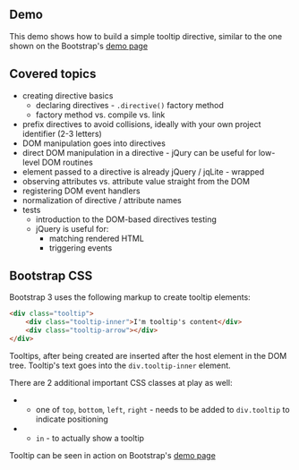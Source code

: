 ## Demo

This demo shows how to build a simple tooltip directive,
similar to the one shown on the Bootstrap's [demo page](http://getbootstrap.com/javascript/#tooltips)

## Covered topics

* creating directive basics
    * declaring directives - `.directive()` factory method
    * factory method vs. compile vs. link
* prefix directives to avoid collisions, ideally with your own project identifier (2-3 letters)
* DOM manipulation goes into directives
* direct DOM manipulation in a directive - jQury can be useful for low-level DOM routines
* element passed to a directive is already jQuery / jqLite - wrapped
* observing attributes vs. attribute value straight from the DOM
* registering DOM event handlers
* normalization of directive / attribute names
* tests
    * introduction to the DOM-based directives testing
    * jQuery is useful for:
        * matching rendered HTML
        * triggering events

## Bootstrap CSS

Bootstrap 3 uses the following markup to create tooltip elements:

```html
<div class="tooltip">
    <div class="tooltip-inner">I'm tooltip's content</div>
    <div class="tooltip-arrow"></div>
</div>
```

Tooltips, after being created are inserted after the host element in the DOM tree.
Tooltip's text goes into the `div.tooltip-inner` element.

There are 2 additional important CSS classes at play as well:
* - one of `top`, `bottom`, `left`, `right` - needs to be added to `div.tooltip` to indicate positioning
* - `in` - to actually show a tooltip

Tooltip can be seen in action on Bootstrap's [demo page](http://getbootstrap.com/javascript/#tooltips)